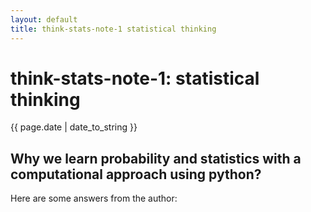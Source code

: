 ```yaml
---
layout: default
title: think-stats-note-1 statistical thinking
---
```


think-stats-note-1: statistical thinking
========================================
<p class="meta">{{ page.date | date_to_string }}</p>

Why we learn probability and statistics with a computational approach using python?
-----------------------------------------------------------------------------------
Here are some answers from the author:





